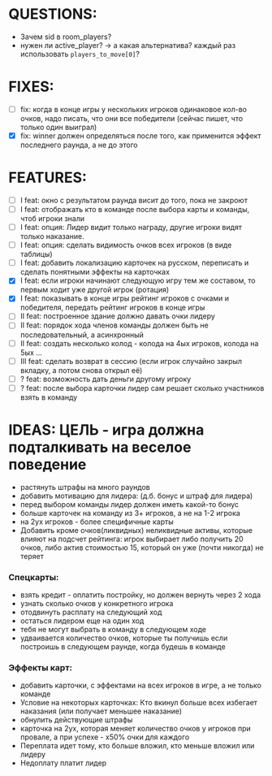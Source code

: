 # QUESTIONS:
- Зачем sid в room_players?
- нужен ли active_player? ->  а какая альтернатива? каждый раз использовать `players_to_move[0]`?
# FIXES:
- [ ] fix: когда в конце игры у нескольких игроков одинаковое кол-во очков, надо писать, что они все победители (сейчас пишет, что только один выиграл)
- [x] fix: winner должен определяться после того, как применится эффект последнего раунда, а не до этого

# FEATURES:
- [ ] I feat: окно с результатом раунда висит до того, пока не закроют
- [ ] I feat: отображать кто в команде после выбора карты и команды, чтоб игроки знали
- [ ] I feat: опция: Лидер видит только награду, другие игроки видят только наказание.
- [ ] I feat: опция: сделать видимость очков всех игроков (в виде таблицы)
- [ ] I feat: добавить локализацию карточек на русском, переписать и сделать понятными эффекты на карточках
- [x] I feat: если игроки начинают следующую игру тем же составом, то первым ходит уже другой игрок (ротация)
- [x] I feat: показывать в конце игры рейтинг игроков с очками и победителя, передать рейтинг игроков в конце игры
- [ ] II feat: построенное здание должно давать очки лидеру
- [ ] II feat: порядок хода членов команды должен быть не последовательный, а асинхронный
- [ ] II feat: создать несколько колод - колода на 4ых игроков, колода на 5ых ...
- [ ] III feat: cделать возврат в сессию (если игрок случайно закрыл вкладку, а потом снова открыл её)
- [ ] ? feat: возможность дать деньги другому игроку
- [ ] ? feat: после выбора карточки лидер сам решает сколько участников взять в команду

# IDEAS: ЦЕЛЬ - игра должна подталкивать на веселое поведение
- растянуть штрафы на много раундов
- добавить мотивацию для лидера: (д.б. бонус и штраф для лидера)
- перед выбором команды лидер должен иметь какой-то бонус
- больше карточек на команду из 3+ игроков, а не на 1-2 игрока
- на 2ух игроков - более специфичные карты
- Добавить кроме очков(ликвидных) неликвидные активы, которые влияют на подсчет рейтинга: игрок выбирает либо получить 20 очков, либо актив стоимостью 15, который он уже (почти никогда) не теряет
### Спецкарты:
- взять кредит - оплатить постройку, но должен вернуть через 2 хода
- узнать сколько очков у конкретного игрока
- отодвинуть расплату на следующий ход
- остаться лидером еще на один ход
- тебя не могут выбрать в команду в следующем ходе
- удваивается количество очков, которые ты получишь если построишь в следующем раунде, когда будешь в команде
### Эффекты карт:
- добавить карточки, с эффектами на всех игроков в игре, а не только команде
- Условие на некоторых карточках: Кто вкинул больше всех избегает наказания (или получает меньшее наказание)
- обнулить действующие штрафы
- карточка на 2ух, которая меняет количество очков у игроков при провале, а при успехе - х50% очки для каждого
- Переплата идет тому, кто больше вложил, кто меньше вложил или лидеру
- Недоплату платит лидер